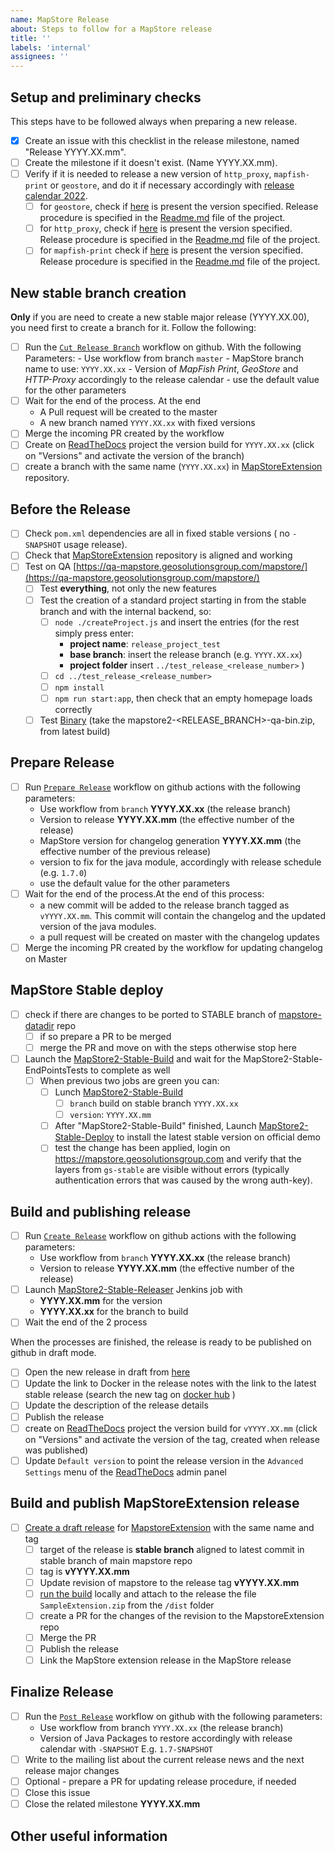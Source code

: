 ```yaml
---
name: MapStore Release
about: Steps to follow for a MapStore release
title: ''
labels: 'internal'
assignees: ''
---
```


## Setup and preliminary checks

This steps have to be followed always when preparing a new release.

- [x] Create an issue with this checklist in the release milestone, named "Release YYYY.XX.mm".
- [ ] Create the milestone if it doesn't exist. (Name YYYY.XX.mm).
- [ ] Verify if it is needed to release a new version of `http_proxy`, `mapfish-print` or `geostore`, and do it if necessary accordingly with [release calendar 2022](https://github.com/geosolutions-it/MapStore2/wiki/MapStore-Releases-2022).
  - [ ] for `geostore`, check if [here](https://maven.geo-solutions.it/it/geosolutions/geostore/geostore-webapp/) is present the version specified. Release procedure is specified in the [Readme.md](https://github.com/geosolutions-it/geostore) file of the project.
  - [ ] for `http_proxy`, check if [here](https://maven.geo-solutions.it/proxy/http_proxy/) is present the version specified. Release procedure is specified in the [Readme.md](https://github.com/geosolutions-it/http-proxy) file of the project.
  - [ ] for `mapfish-print` check if [here](https://maven.geo-solutions.it/proxy/http_proxy/) is present the version specified. Release procedure is specified in the [Readme.md](https://github.com/geosolutions-it/mapfish-print) file of the project.

## New stable branch creation

**Only** if you are need to create a new stable major release (YYYY.XX.00), you need first to create a branch for it. Follow the following:

- [ ] Run the [`Cut Release Branch`](https://github.com/geosolutions-it/MapStore2/actions/workflows/cut_major_branch.yml) workflow on github.
      With the following Parameters:
        - Use workflow from branch `master`
        - MapStore branch name to use: `YYYY.XX.xx`
        - Version of *MapFish Print*, *GeoStore* and *HTTP-Proxy* accordingly to the release calendar
        - use the default value for the other parameters
- [ ] Wait for the end of the process. At the end
    - A Pull request will be created to the master
    - A new branch named `YYYY.XX.xx` with fixed versions
- [ ] Merge the incoming PR created by the workflow
- [ ] Create on [ReadTheDocs](https://readthedocs.org/projects/mapstore/) project the version build for `YYYY.XX.xx` (click on "Versions" and activate the version of the branch)
- [ ] create a branch with the same name (`YYYY.XX.xx`) in [MapStoreExtension](https://github.com/geosolutions-it/MapStoreExtension) repository.

## Before the Release

- [ ] Check `pom.xml` dependencies are all in fixed stable versions ( no `-SNAPSHOT` usage release).
- [ ] Check that [MapStoreExtension](https://github.com/geosolutions-it/MapStoreExtension) repository is aligned and working
- [ ] Test on QA [https://qa-mapstore.geosolutionsgroup.com/mapstore/](https://qa-mapstore.geosolutionsgroup.com/mapstore/)
  - [ ] Test **everything**, not only the new features
  - [ ] Test the creation of a standard project starting in from the stable branch and with the internal backend, so:
      - [ ] `node ./createProject.js` and insert the entries (for the rest simply press enter:
          - **project name**: `release_project_test`
          - **base branch**: insert the release branch (e.g. `YYYY.XX.xx`)
          - **project folder** insert `../test_release_<release_number>` )
      - [ ] `cd ../test_release_<release_number>`
      - [ ] `npm install`
      - [ ] `npm run start:app`, then check that an empty homepage loads correctly
  - [ ] Test [Binary](http://build.geosolutionsgroup.com/view/MapStore/job/MapStore/view/MapStore%20QA/job/MapStore2-QA-Build/) (take the mapstore2-<RELEASE_BRANCH>-qa-bin.zip, from latest build)

## Prepare Release

- [ ] Run [`Prepare Release`](https://github.com/geosolutions-it/MapStore2/actions/workflows/pre_release.yml) workflow on github actions with the following parameters:
  - Use workflow from `branch` **YYYY.XX.xx** (the release branch)
  - Version to release **YYYY.XX.mm** (the effective number of the release)
  - MapStore version for changelog generation **YYYY.XX.mm** (the effective number of the previous release)
  - version to fix for the java module, accordingly with release schedule (e.g. `1.7.0`)
  - use the default value for the other parameters
- [ ] Wait for the end of the process.At the end of this process:
    - a new commit will be added to the release branch tagged as `vYYYY.XX.mm`. This commit will contain the changelog and the updated version of the java modules.
    - a pull request will be created on master with the changelog updates
- [ ] Merge the incoming PR created by the workflow for updating changelog on Master

## MapStore Stable deploy

- [ ] check if there are changes to be ported to STABLE branch of [mapstore-datadir](https://github.com/geosolutions-it/mapstore-datadir/tree/STABLE) repo
  - [ ] if so prepare a PR to be merged
  - [ ] merge the PR and move on with the steps otherwise stop here
- [ ] Launch the [MapStore2-Stable-Build](http://build.geosolutionsgroup.com/view/MapStore/job/MapStore/view/MapStore%20Stable/job/MapStore2-Stable-Build/) and wait for the MapStore2-Stable-EndPointsTests to complete as well
  - [ ] When previous two jobs are green you can:
    - [ ] Lunch [MapStore2-Stable-Build](http://build.geosolutionsgroup.com/view/MapStore/job/MapStore/view/MapStore%20QA/job/MapStore2-Stable-Build/)
      - [ ] `branch` build on stable branch `YYYY.XX.xx`
      - [ ] `version`: `YYYY.XX.mm`
    - [ ] After "MapStore2-Stable-Build" finished, Launch [MapStore2-Stable-Deploy](http://build.geosolutionsgroup.com/view/MapStore/job/MapStore/view/MapStore%20Stable/job/MapStore2-Stable-Deploy/) to install the latest stable version on official demo
    - [ ] test the change has been applied, login on https://mapstore.geosolutionsgroup.com and verify that the layers from `gs-stable` are visible without errors (typically authentication errors that was caused by the wrong auth-key).

## Build and publishing release

- [ ] Run [`Create Release`](https://github.com/geosolutions-it/MapStore2/actions/workflows/create_release.yml) workflow on github actions with the following parameters:
  - Use workflow from `branch` **YYYY.XX.xx** (the release branch)
  - Version to release **YYYY.XX.mm** (the effective number of the release)
- [ ] Launch [MapStore2-Stable-Releaser](http://build.geosolutionsgroup.com/view/MapStore/job/MapStore/view/MapStore%20Stable/job/MapStore2-Stable-Releaser/) Jenkins job with
   - **YYYY.XX.mm** for the version
   - **YYYY.XX.xx** for the branch to build
- [ ] Wait the end of the 2 process

When the processes are finished, the release is ready to be published on github in draft mode.

- [ ] Open the new release in draft from [here](https://github.com/geosolutions-it/MapStore2/releases)
- [ ] Update the link to Docker in the release notes with the link to the latest stable release (search the new tag on [docker hub](https://hub.docker.com/r/geosolutionsit/mapstore2/tags) )
- [ ] Update the description of the release details
- [ ] Publish the release
- [ ] create on [ReadTheDocs](https://readthedocs.org/projects/mapstore/) project the version build for `vYYYY.XX.mm` (click on "Versions" and activate the version of the tag, created when release was published)
- [ ] Update `Default version` to point the release version in the `Advanced Settings` menu of the [ReadTheDocs](https://readthedocs.org/dashboard/mapstore/advanced/) admin panel

## Build and publish MapStoreExtension release

- [ ] [Create a draft release](https://github.com/geosolutions-it/MapStoreExtension/releases/new) for [MapstoreExtension](https://github.com/geosolutions-it/MapStoreExtension) with the same name and tag
  - [ ] target of the release is **stable branch** aligned to latest commit in stable branch of main mapstore repo
  - [ ] tag is **vYYYY.XX.mm**
  - [ ] Update revision of mapstore to the release tag **vYYYY.XX.mm**
  - [ ] [run the build](https://github.com/geosolutions-it/MapStoreExtension#build-extension) locally and attach to the release the file `SampleExtension.zip` from the `/dist` folder
  - [ ] create a PR for the changes of the revision to the MapstoreExtension repo
  - [ ] Merge the PR
  - [ ] Publish the release
  - [ ] Link the MapStore extension release in the MapStore release

## Finalize Release

- [ ] Run the [`Post Release`](https://github.com/geosolutions-it/MapStore2/actions/workflows/post_release.yml) workflow on github with the following parameters:
    - Use workflow from branch `YYYY.XX.xx` (the release branch)
    - Version of Java Packages to restore accordingly with release calendar with `-SNAPSHOT` E.g. `1.7-SNAPSHOT`
- [ ] Write to the mailing list about the current release news and the next release major changes
- [ ] Optional - prepare a PR for updating release procedure, if needed
- [ ] Close this issue
- [ ] Close the related milestone **YYYY.XX.mm**

## Other useful information
<!-- error stack trace, screenshot, videos, or link to repository code are welcome -->
